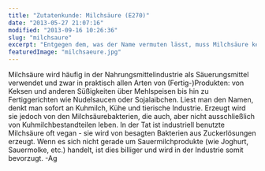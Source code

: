 ```yaml
---
title: "Zutatenkunde: Milchsäure (E270)"
date: "2013-05-27 21:07:16"
modified: "2013-09-16 10:26:36"
slug: "milchsaure"
excerpt: "Entgegen dem, was der Name vermuten lässt, muss Milchsäure keinesfalls tierisch sein."
featuredImage: "milchsaeure.jpg"
---
```


Milchsäure wird häufig in der Nahrungsmittelindustrie als Säuerungsmittel verwendet und zwar in praktisch allen Arten von (Fertig-)Produkten: von Keksen und anderen Süßigkeiten über Mehlspeisen bis hin zu Fertiggerichten wie Nudelsaucen oder Sojalaibchen. Liest man den Namen, denkt man sofort an Kuhmilch, Kühe und tierische Industrie. Erzeugt wird sie jedoch von den Milchsäurebakterien, die auch, aber nicht ausschließlich von Kuhmilchbestandteilen leben. In der Tat ist industriell benutzte Milchsäure oft vegan - sie wird von besagten Bakterien aus Zuckerlösungen erzeugt. Wenn es sich nicht gerade um Sauermilchprodukte (wie Joghurt, Sauermolke, etc.) handelt, ist dies billiger und wird in der Industrie somit bevorzugt. -Ag